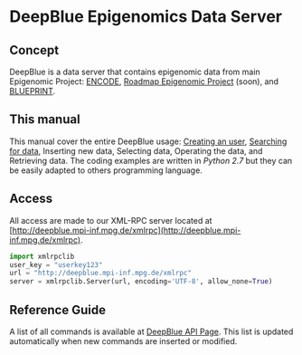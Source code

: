 # DeepBlue Epigenomics Data Server

## Concept
DeepBlue is a data server that contains epigenomic data from main Epigenomic Project: [ENCODE](https://www.genome.gov/encode/), [Roadmap Epigenomic Project](http://www.roadmapepigenomics.org/) (soon), and [BLUEPRINT](Blueprint). 

## This manual
This manual cover the entire DeepBlue usage: [Creating an user](creating-user.md), [Searching for data](searching.md), Inserting new data, Selecting data, Operating the data, and Retrieving data. The coding examples are written in *Python 2.7* but they can be easily adapted to others programming language.

## Access
All access are made to our XML-RPC server located at [http://deepblue.mpi-inf.mpg.de/xmlrpc](http://deepblue.mpi-inf.mpg.de/xmlrpc).

```python
import xmlrpclib
user_key = "userkey123"
url = "http://deepblue.mpi-inf.mpg.de/xmlrpc"
server = xmlrpclib.Server(url, encoding='UTF-8', allow_none=True)
```

## Reference Guide
A list of all commands is available at [DeepBlue API Page](http://deepblue.mpi-inf.mpg.de/api.html). This list is updated automatically when new commands are inserted or modified.